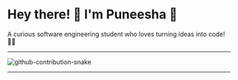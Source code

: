 # Hey there! 👋 I'm Puneesha 💖

A curious software engineering student who loves turning ideas into code! 🚀✨

---

![github-contribution-snake](https://github.com/sneakybeaky/github-contribution-snake/raw/output/github-contribution-snake.svg)

---


